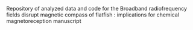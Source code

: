 Repository of analyzed data and code for the Broadband radiofrequency fields disrupt magnetic compass of flatfish : implications for chemical magnetoreception manuscript
